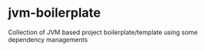 # jvm-boilerplate
Collection of JVM based project boilerplate/template using some dependency managements
